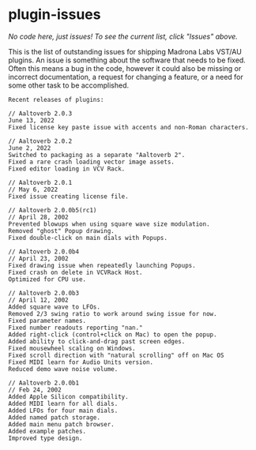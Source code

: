 # plugin-issues

*No code here, just issues! To see the current list, click "Issues" above.*

This is the list of outstanding issues for shipping Madrona Labs VST/AU plugins.
An issue is something about the software that needs to be fixed. Often this means a bug in the code, however it could also be missing or incorrect documentation, a request for changing a feature, or a need for some other task to be accomplished.


```
Recent releases of plugins:

// Aaltoverb 2.0.3
June 13, 2022
Fixed license key paste issue with accents and non-Roman characters.

// Aaltoverb 2.0.2
June 2, 2022
Switched to packaging as a separate "Aaltoverb 2".
Fixed a rare crash loading vector image assets.
Fixed editor loading in VCV Rack.

// Aaltoverb 2.0.1
// May 6, 2022
Fixed issue creating license file.

// Aaltoverb 2.0.0b5(rc1)
// April 28, 2002
Prevented blowups when using square wave size modulation.
Removed "ghost" Popup drawing.
Fixed double-click on main dials with Popups.

// Aaltoverb 2.0.0b4 
// April 23, 2002
Fixed drawing issue when repeatedly launching Popups.
Fixed crash on delete in VCVRack Host.
Optimized for CPU use.

// Aaltoverb 2.0.0b3 
// April 12, 2002
Added square wave to LFOs.
Removed 2/3 swing ratio to work around swing issue for now.
Fixed parameter names.
Fixed number readouts reporting "nan."
Added right-click (control+click on Mac) to open the popup.
Added ability to click-and-drag past screen edges.
Fixed mousewheel scaling on Windows. 
Fixed scroll direction with "natural scrolling" off on Mac OS
Fixed MIDI learn for Audio Units version.
Reduced demo wave noise volume.

// Aaltoverb 2.0.0b1 
// Feb 24, 2002
Added Apple Silicon compatibility.
Added MIDI learn for all dials.
Added LFOs for four main dials.
Added named patch storage.
Added main menu patch browser.
Added example patches.
Improved type design.
```
